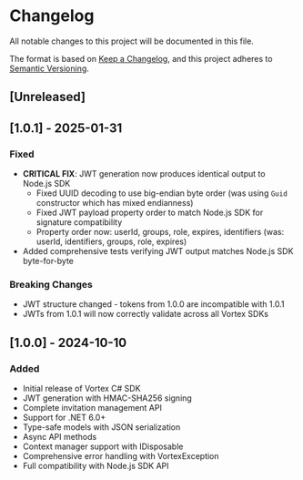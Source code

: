 # Changelog

All notable changes to this project will be documented in this file.

The format is based on [Keep a Changelog](https://keepachangelog.com/en/1.0.0/),
and this project adheres to [Semantic Versioning](https://semver.org/spec/v2.0.0.html).

## [Unreleased]

## [1.0.1] - 2025-01-31

### Fixed
- **CRITICAL FIX**: JWT generation now produces identical output to Node.js SDK
  - Fixed UUID decoding to use big-endian byte order (was using `Guid` constructor which has mixed endianness)
  - Fixed JWT payload property order to match Node.js SDK for signature compatibility
  - Property order now: userId, groups, role, expires, identifiers (was: userId, identifiers, groups, role, expires)
- Added comprehensive tests verifying JWT output matches Node.js SDK byte-for-byte

### Breaking Changes
- JWT structure changed - tokens from 1.0.0 are incompatible with 1.0.1
- JWTs from 1.0.1 will now correctly validate across all Vortex SDKs

## [1.0.0] - 2024-10-10

### Added
- Initial release of Vortex C# SDK
- JWT generation with HMAC-SHA256 signing
- Complete invitation management API
- Support for .NET 6.0+
- Type-safe models with JSON serialization
- Async API methods
- Context manager support with IDisposable
- Comprehensive error handling with VortexException
- Full compatibility with Node.js SDK API
